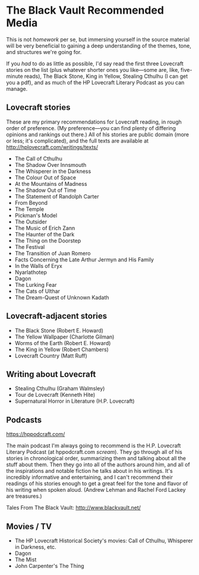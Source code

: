 # The Black Vault Recommended Media

This is not *homework* per se, but immersing yourself in the source material will be very beneficial to gaining a deep understanding of the themes, tone, and structures we're going for.

If you *had* to do as little as possible, I'd say read the first three Lovecraft stories on the list (plus whatever shorter ones you like—some are, like, five-minute reads), The Black Stone, King in Yellow, Stealing Cthulhu (I can get you a pdf), and as much of the HP Lovecraft Literary Podcast as you can manage. 

## Lovecraft stories

These are my primary recommendations for Lovecraft reading, in rough order of preference. (My preference—you can find plenty of differing opinions and rankings out there.) All of his stories are public domain (more or less; it's complicated), and the full texts are available at http://hplovecraft.com/writings/texts/ 

* The Call of Cthulhu
* The Shadow Over Innsmouth
* The Whisperer in the Darkness
* The Colour Out of Space
* At the Mountains of Madness
* The Shadow Out of Time
* The Statement of Randolph Carter
* From Beyond
* The Temple
* Pickman's Model
* The Outsider
* The Music of Erich Zann
* The Haunter of the Dark
* The Thing on the Doorstep
* The Festival
* The Transition of Juan Romero
* Facts Concerning the Late Arthur Jermyn and His Family
* In the Walls of Eryx
* Nyarlathotep
* Dagon
* The Lurking Fear
* The Cats of Ulthar
* The Dream-Quest of Unknown Kadath

## Lovecraft-adjacent stories

* The Black Stone (Robert E. Howard)
* The Yellow Wallpaper (Charlotte Gilman)
* Worms of the Earth (Robert E. Howard)
* The King in Yellow (Robert Chambers)
* Lovecraft Country (Matt Ruff)

## Writing about Lovecraft

* Stealing Cthulhu (Graham Walmsley)
* Tour de Lovecraft (Kenneth Hite)
* Supernatural Horror in Literature (H.P. Lovecraft)

## Podcasts

https://hppodcraft.com/

The main podcast I'm always going to recommend is the H.P. Lovecraft Literary Podcast (at hppodcraft.com *scream*). They go through all of his stories in chronological order, summarizing them and talking about all the stuff about them. Then they go into all of the authors around him, and all of the inspirations and notable fiction he talks about in his writings. It's incredibly informative and entertaining, and I can't recommend their readings of his stories enough to get a great feel for the tone and flavor of his writing when spoken aloud. (Andrew Lehman and Rachel Ford Lackey are treasures.)

Tales From The Black Vault: http://www.blackvault.net/

## Movies / TV

* The HP Lovecraft Historical Society's movies: Call of Cthulhu, Whisperer in Darkness, etc.
* Dagon
* The Mist
* John Carpenter's The Thing
